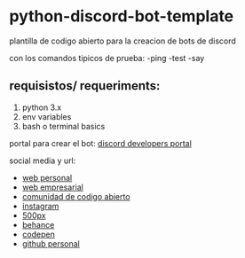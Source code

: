# python-discord-bot-template
plantilla de codigo abierto para la creacion de bots de discord

con los comandos tipicos de prueba:
-ping
-test
-say

## requisistos/ requeriments:
1. python 3.x
2. env variables
3. bash o terminal basics

portal para crear el bot: [discord developers portal](https://discordapp.com/developers/applications "discord developers portal")

social media y url:
  - [web personal](https://julio-mixtreria.web.app) 
  - [web empresarial](https://intermachine-developers.now.sh)
  - [comunidad de codigo abierto](https://github.com/intermachine-developers)
  - [instagram](https://instagram.com/juliomixtreria)
  - [500px](https://500px.com/juliomixtreria)
  - [behance](https://behance.com/juliomixtreria)
  - [codepen](https://codepen.io/omega5300)
  - [github personal](https://github.com/omega5300)
